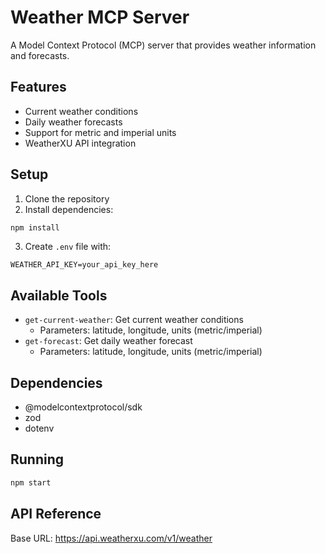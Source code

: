 # Weather MCP Server

A Model Context Protocol (MCP) server that provides weather information and forecasts.

## Features
- Current weather conditions
- Daily weather forecasts
- Support for metric and imperial units
- WeatherXU API integration

## Setup
1. Clone the repository
2. Install dependencies:
```bash
npm install
```
3. Create `.env` file with:
```
WEATHER_API_KEY=your_api_key_here
```

## Available Tools
- `get-current-weather`: Get current weather conditions
  - Parameters: latitude, longitude, units (metric/imperial)
- `get-forecast`: Get daily weather forecast
  - Parameters: latitude, longitude, units (metric/imperial)

## Dependencies
- @modelcontextprotocol/sdk
- zod
- dotenv

## Running
```bash
npm start
```

## API Reference
Base URL: https://api.weatherxu.com/v1/weather 